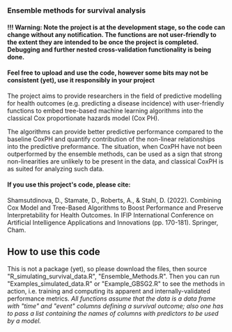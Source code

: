 ### Ensemble methods for survival analysis

#### !!! Warning: Note the project is at the development stage, so the code can change without any notification. The functions are not user-friendly to the extent they are intended to be once the project is completed.  Debugging and further nested cross-validation functionality is being done. 
#### Feel free to upload and use the code, however some bits may not be consistent (yet), use it responsibly in your project 

The project aims to provide researchers in the field of predictive modelling for health outcomes (e.g. predicting a disease incidence) with user-friendly functions to embed tree-based machine learning algorithms into the classical Cox proportionate hazards model (Cox PH). 

The algorithms can provide better predictive performance compared to the baseline CoxPH and quantify contribution of the non-linear relationships into the predictive preformance. The situation, when CoxPH have not been outperformed by the ensemble methods, can be used as a sign that strong non-linearities are unlikely to be present in the data, and classical CoxPH is as suited for analyzing such data.

#### If you use this project's code, please cite:

Shamsutdinova, D., Stamate, D., Roberts, A., & Stahl, D. (2022). Combining Cox Model and Tree-Based Algorithms to Boost Performance and Preserve Interpretability for Health Outcomes. In IFIP International Conference on Artificial Intelligence Applications and Innovations (pp. 170-181). Springer, Cham.

## How to use this code ##
This is not a package (yet), so please download the files, then source "R_simulating_survival_data.R", "Ensemble_Methods.R". Then you can run "Examples_simulated_data.R" or "Example_GBSG2.R" to see the methods in action, i.e. training and computing its apparent and internally-validated performance metrics.
*All functions assume that the data is a data frame with "time" and "event" columns defining a survival outcome; also one has to pass a list containing the names of columns with predictors to be used by a model.*
